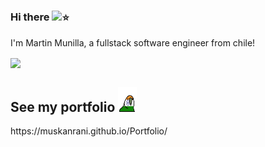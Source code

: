 ### Hi there <img alt="⭐" src="https://raw.githubusercontent.com/blackcater/blackcater/master/images/Hi.gif" align="top" height="18">

I'm Martin Munilla, a fullstack software engineer from chile!

<img align="center" src="https://cheesits456-readme-stats.vercel.app/api/top-langs?username=martinmunillas&layout=compact&hide=vue,scss,css,html&theme=radical" />

<h2>See my portfolio <img src="https://raw.githubusercontent.com/ItsAnunesS/ItsAnunesS/master/src/img/parrots/flags/indiaparrot.gif" width="30" height="40"/></h2>
https://muskanrani.github.io/Portfolio/
